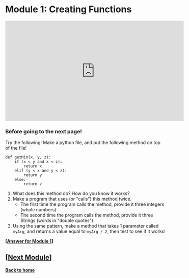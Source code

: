 # Module 1: Creating Functions

<iframe width="560" height="315" src="https://www.youtube.com/embed/FbzCqQ-7G08?si=o5mjCky81hRuMsUx" title="YouTube video player" frameborder="0" allow="accelerometer; autoplay; clipboard-write; encrypted-media; gyroscope; picture-in-picture; web-share" referrerpolicy="strict-origin-when-cross-origin" allowfullscreen></iframe>

### Before going to the next page!

Try the following!
Make a python file, and put the following method on top of the file!
```
def getMin(x, y, z):
    if (x < y and x < z):
        return x
    elif (y < x and y < z):
        return y
    else:
        return z
```
1. What does this method do? How do you know it works?
2. Make a program that uses (or "calls") this method twice.
    * The first time the program calls the method, provide it three integers (whole numbers)
    * The second time the program calls the method, provide it three Strings (words in "double quotes")
3. Using the same pattern, make a method that takes 1 parameter called `myArg`, and returns a value equal to `myArg / 2`, then test to see if it works!

**\[[Answer for Module 1](./module1_answer.md)\]**

## \[[Next Module](./module2.md)\]

#### [Back to home](../index.md)
